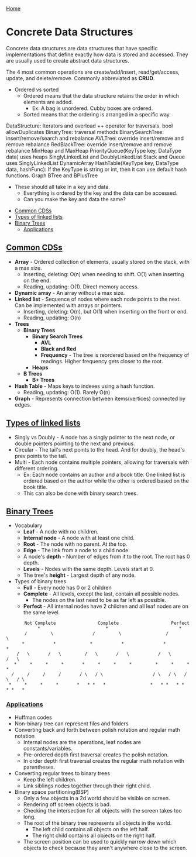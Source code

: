 [Home](../README.md#data-structures)

# Concrete Data Structures
Concrete data structures are data structures that have specific implementations that define exactly how data is stored and accessed. They are usually used to create abstract data structures.

The 4 most common operations are create/add/insert, read/get/access, update, and delete/remove. Commonly abbreviated as **CRUD**.

- Ordered vs sorted
	- Ordered means that the data structure retains the order in which elements are added.
		- Ex: A bag is unordered. Cubby boxes are ordered.
	- Sorted means that the ordering is arranged in a specific way.

DataStructure: Iterators and overload ++ operator for traversals. bool allowDuplicates
   BinaryTree: traversal methods
      BinarySearchTree: insert/remove/search and rebalance
         AVLTree: override insert/remove and remove rebalance
         RedBlackTree: override insert/remove and remove rebalance
   MinHeap and MaxHeap
      PriorityQueue(KeyType key, DataType data) uses heaps
   SinglyLinkedList and DoublyLinkedList
      Stack and Queue uses SinglyLinkedList
   DynamicArray
   HashTable(KeyType key, DataType data, hashFunc): If the KeyType is string or int, then it can use default hash functions.
   Graph
   BTree and BPlusTree
- These should all take in a key and data.
	- Everything is ordered by the key and the data can be accessed.
	- Can you make the key and data the same?


<!-- TOC -->

- [Common CDSs](#common-cdss)
- [Types of linked lists](#types-of-linked-lists)
- [Binary Trees](#binary-trees)
	- [Applications](#applications)

<!-- /TOC -->

## [Common CDSs](#concrete-data-structures)

- **Array** - Ordered collection of elements, usually stored on the stack, with a max size.
	- Inserting, deleting: O(n) when needing to shift. O(1) when inserting on the end.
	- Reading, updating: O(1). Direct memory access.
- **Dynamic array** - An array without a max size.
- **Linked list** - Sequence of nodes where each node points to the next. Can be implemented with arrays or pointers.
	- Inserting, deleting: O(n), but O(1) when inserting on the front or end.
	- Reading, updating: O(n)
- **Trees**
	- **Binary Trees**
		- **Binary Search Trees**
			- **AVL**
			- **Black and Red**
			- **Frequency** - The tree is reordered based on the frequency of readings. Higher frequency gets closer to the root.
		- **Heaps**
	- **B Trees**
		- **B+ Trees**
- **Hash Table** - Maps keys to indexes using a hash function.
	- Reading, updating: O(1). Rarely O(n)
- **Graph** - Represents connection between items(vertices) connected by edges.

## [Types of linked lists](#concrete-data-structures)
- Singly vs Doubly - A node has a singly pointer to the next node, or double pointers pointing to the next and previous.
- Circular - The tail's next points to the head. And for doubly, the head's prev points to the tail.
- Multi - Each node contains multiple pointers, allowing for traversals with different ordering.
	- Ex: Each node contains an author and a book title. One linked list is ordered based on the author while the other is ordered based on the book title.
	- This can also be done with binary search trees.

## [Binary Trees](#concrete-data-structures)
- Vocabulary
	- **Leaf** - A node with no children.
	- **Internal node** - A node with at least one child.
	- **Root** - The node with no parent. At the top.
	- **Edge** - The link from a node to a child node.
	- A node's **depth** - Number of edges from it to the root. The root has 0 depth.
	- **Levels** - Nodes with the same depth. Levels start at 0.
	- The tree's **height** - Largest depth of any node.
- Types of binary trees
	- **Full** - Every node has 0 or 2 children
	- **Complete** - All levels, except the last, contain all possible nodes.
		- The nodes on the last need to be as far left as possible.
	- **Perfect** - All internal nodes have 2 children and all leaf nodes are on the same level.

 ```
        Not Complete                Complete                    Perfect
             *                         *                           *
        /         \               /         \                 /         \
       *           *             *           *               *           *
     /   \       /   \         /   \       /   \           /   \       /   \
    *     *     *     *       *     *     *     *         *     *     *     *
   /     /     /     /       / \   / \                   / \   / \   / \   / \
  *     *     *     *       *   * *   *                 *   * *   * *   * *   *
 ```

### [Applications](#concrete-data-structures)
- Huffman codes
- Non-binary tree can represent files and folders
- Converting back and forth between polish notation and regular math notation
	- Internal nodes are the operations, leaf nodes are constants/variables.
	- Pre-ordered depth first traversal creates the polish notation.
	- In order depth first traversal creates the regular math notation with parentheses.
- Converting regular trees to binary trees
	- Keep the left children.
	- Link siblings nodes together through their right child.
- Binary space partitioning(BSP)
	- Only a few objects in a 2d world should be visible on screen.
	- Rendering off screen objects is bad.
	- Checking the intersection for all objects with the screen takes too long.
	- The root of the binary tree represents all objects in the world.
		- The left child contains all objects on the left half.
		- The right child contains all objects on the right half.
	- The screen position can be used to quickly narrow down which objects to check because they aren't anywhere close to the screen.